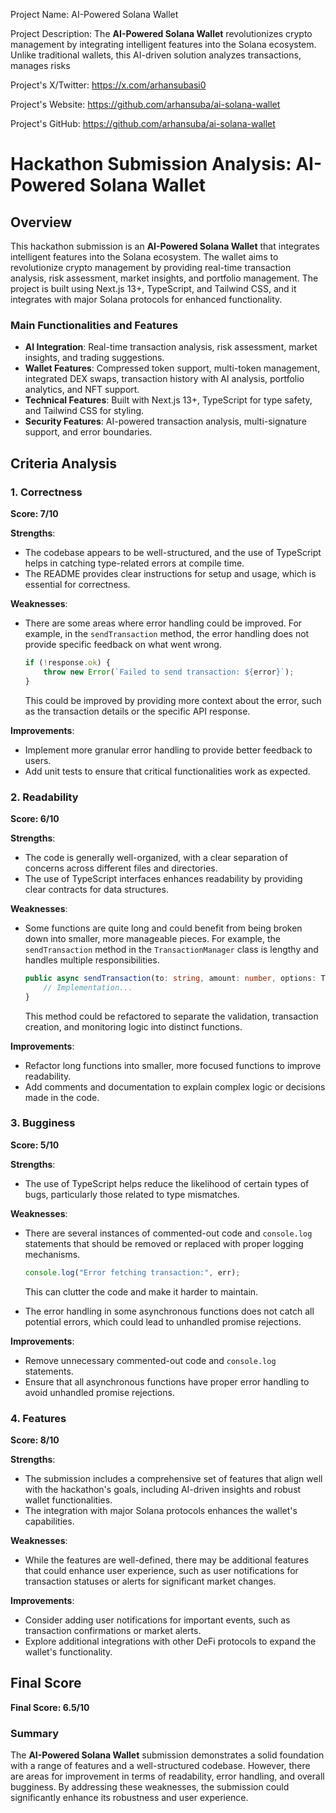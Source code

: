 
Project Name: AI-Powered Solana Wallet


Project Description: The **AI-Powered Solana Wallet** revolutionizes crypto management by integrating intelligent features into the Solana ecosystem. Unlike traditional wallets, this AI-driven solution analyzes transactions, manages risks


Project's X/Twitter: https://x.com/arhansubasi0


Project's Website: https://github.com/arhansuba/ai-solana-wallet


Project's GitHub: https://github.com/arhansuba/ai-solana-wallet






# Hackathon Submission Analysis: AI-Powered Solana Wallet

## Overview
This hackathon submission is an **AI-Powered Solana Wallet** that integrates intelligent features into the Solana ecosystem. The wallet aims to revolutionize crypto management by providing real-time transaction analysis, risk assessment, market insights, and portfolio management. The project is built using Next.js 13+, TypeScript, and Tailwind CSS, and it integrates with major Solana protocols for enhanced functionality.

### Main Functionalities and Features
- **AI Integration**: Real-time transaction analysis, risk assessment, market insights, and trading suggestions.
- **Wallet Features**: Compressed token support, multi-token management, integrated DEX swaps, transaction history with AI analysis, portfolio analytics, and NFT support.
- **Technical Features**: Built with Next.js 13+, TypeScript for type safety, and Tailwind CSS for styling.
- **Security Features**: AI-powered transaction analysis, multi-signature support, and error boundaries.

## Criteria Analysis

### 1. Correctness
**Score: 7/10**

**Strengths**:
- The codebase appears to be well-structured, and the use of TypeScript helps in catching type-related errors at compile time.
- The README provides clear instructions for setup and usage, which is essential for correctness.

**Weaknesses**:
- There are some areas where error handling could be improved. For example, in the `sendTransaction` method, the error handling does not provide specific feedback on what went wrong.
  
  ```typescript
  if (!response.ok) {
      throw new Error(`Failed to send transaction: ${error}`);
  }
  ```

  This could be improved by providing more context about the error, such as the transaction details or the specific API response.

**Improvements**:
- Implement more granular error handling to provide better feedback to users.
- Add unit tests to ensure that critical functionalities work as expected.

### 2. Readability
**Score: 6/10**

**Strengths**:
- The code is generally well-organized, with a clear separation of concerns across different files and directories.
- The use of TypeScript interfaces enhances readability by providing clear contracts for data structures.

**Weaknesses**:
- Some functions are quite long and could benefit from being broken down into smaller, more manageable pieces. For example, the `sendTransaction` method in the `TransactionManager` class is lengthy and handles multiple responsibilities.

  ```typescript
  public async sendTransaction(to: string, amount: number, options: TransactionOptions = {}): Promise<TransactionReceipt> {
      // Implementation...
  }
  ```

  This method could be refactored to separate the validation, transaction creation, and monitoring logic into distinct functions.

**Improvements**:
- Refactor long functions into smaller, more focused functions to improve readability.
- Add comments and documentation to explain complex logic or decisions made in the code.

### 3. Bugginess
**Score: 5/10**

**Strengths**:
- The use of TypeScript helps reduce the likelihood of certain types of bugs, particularly those related to type mismatches.

**Weaknesses**:
- There are several instances of commented-out code and `console.log` statements that should be removed or replaced with proper logging mechanisms.

  ```typescript
  console.log("Error fetching transaction:", err);
  ```

  This can clutter the code and make it harder to maintain.

- The error handling in some asynchronous functions does not catch all potential errors, which could lead to unhandled promise rejections.

**Improvements**:
- Remove unnecessary commented-out code and `console.log` statements.
- Ensure that all asynchronous functions have proper error handling to avoid unhandled promise rejections.

### 4. Features
**Score: 8/10**

**Strengths**:
- The submission includes a comprehensive set of features that align well with the hackathon's goals, including AI-driven insights and robust wallet functionalities.
- The integration with major Solana protocols enhances the wallet's capabilities.

**Weaknesses**:
- While the features are well-defined, there may be additional features that could enhance user experience, such as user notifications for transaction statuses or alerts for significant market changes.

**Improvements**:
- Consider adding user notifications for important events, such as transaction confirmations or market alerts.
- Explore additional integrations with other DeFi protocols to expand the wallet's functionality.

## Final Score
**Final Score: 6.5/10**

### Summary
The **AI-Powered Solana Wallet** submission demonstrates a solid foundation with a range of features and a well-structured codebase. However, there are areas for improvement in terms of readability, error handling, and overall bugginess. By addressing these weaknesses, the submission could significantly enhance its robustness and user experience.